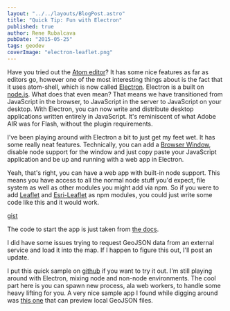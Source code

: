 ```yaml
---
layout: "../../layouts/BlogPost.astro"
title: "Quick Tip: Fun with Electron"
published: true
author: Rene Rubalcava
pubDate: "2015-05-25"
tags: geodev
coverImage: "electron-leaflet.png"
---
```


Have you tried out the [Atom editor](https://atom.io/)? It has some nice features as far as editors go, however one of the most interesting things about is the fact that it uses atom-shell, which is now called [Electron](http://electron.atom.io/). Electron is a built on [node.js](https://nodejs.org/). What does that even mean? That means we have transitioned from JavaScript in the browser, to JavaScript in the server to JavaScript on your desktop. With Electron, you can now write and distribute desktop applications written entirely in JavaScript. It's reminiscent of what Adobe AIR was for Flash, without the plugin requirements.

I've been playing around with Electron a bit to just get my feet wet. It has some really neat features. Technically, you can add a [Browser Window](https://github.com/atom/electron/blob/master/docs/api/browser-window.md), disable node support for the window and just copy paste your JavaScript application and be up and running with a web app in Electron.

Yeah, that's right, you can have a web app with built-in node support. This means you have access to all the normal node stuff you'd expect, file system as well as other modules you might add via npm. So if you were to add [Leaflet](http://leafletjs.com/) and [Esri-Leaflet](https://github.com/Esri/esri-leaflet) as npm modules, you could just write some code like this and it would work.

[gist](https://gist.github.com/odoe/05ad9e876d4942ccbb84)

The code to start the app is just taken from [the docs](https://github.com/atom/electron/blob/master/docs/tutorial/quick-start.md).

I did have some issues trying to request GeoJSON data from an external service and load it into the map. If I happen to figure this out, I'll post an update.

I put this quick sample on [github](https://github.com/odoe/leaflet-electron) if you want to try it out. I'm still playing around with Electron, mixing node and non-node environments. The cool part here is you can spawn new process, ala web workers, to handle some heavy lifting for you. A very nice sample app I found while digging around was [this one](https://github.com/mick/geojsonapp) that can preview local GeoJSON files.
